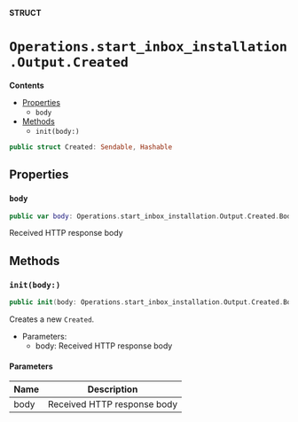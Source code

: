 **STRUCT**

# `Operations.start_inbox_installation.Output.Created`

**Contents**

- [Properties](#properties)
  - `body`
- [Methods](#methods)
  - `init(body:)`

```swift
public struct Created: Sendable, Hashable
```

## Properties
### `body`

```swift
public var body: Operations.start_inbox_installation.Output.Created.Body
```

Received HTTP response body

## Methods
### `init(body:)`

```swift
public init(body: Operations.start_inbox_installation.Output.Created.Body)
```

Creates a new `Created`.

- Parameters:
  - body: Received HTTP response body

#### Parameters

| Name | Description |
| ---- | ----------- |
| body | Received HTTP response body |